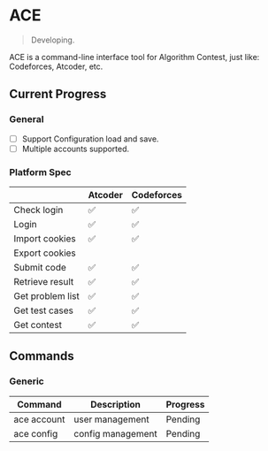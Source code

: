 # ACE
> Developing.

ACE is a command-line interface tool for Algorithm Contest, just like: Codeforces, Atcoder, etc.

## Current Progress

### General
- [ ] Support Configuration load and save.
- [ ] Multiple accounts supported.

### Platform Spec

|                  | Atcoder | Codeforces |
| ---------------- | ------- | ---------- |
| Check login      | ✅       | ✅          |
| Login            | ✅       | ✅          |
| Import cookies   | ✅       | ✅          |
| Export cookies   |         |            |
| Submit code      | ✅       | ✅          |
| Retrieve result  | ✅       | ✅          |
| Get problem list | ✅       | ✅          |
| Get test cases   | ✅       | ✅          |
| Get contest      | ✅       | ✅          |


## Commands

###  Generic 

| Command     | Description       | Progress |
| ----------- | ----------------- | -------- |
| ace account | user management   | Pending  |
| ace config  | config management | Pending  |